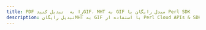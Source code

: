 ---title: PDF را به  تبدیل کنیدGIF، MHT به GIF مبدل رایگان یا Perl SDKdescription: تبدیل رایگانMHT به GIF با استفاده از Perl Cloud APIs & SDK همچنین اسناد PDF را در Cloud ایجاد، ویرایش و رندر کنید.---